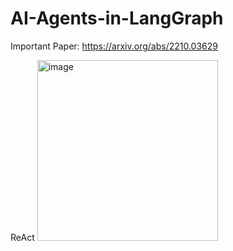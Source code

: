 # AI-Agents-in-LangGraph

Important Paper: https://arxiv.org/abs/2210.03629


ReAct
<img width="289" alt="image" src="https://github.com/user-attachments/assets/068a4f62-31f3-4ce5-a892-ca05b12a4578" />
